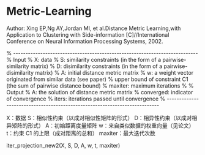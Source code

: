 # Metric-Learning
Author: Xing EP,Ng AY,Jordan MI, et al.Distance Metric Learning,with Application to Clustering with Side-information [C]//International Conference on Neural Information Processing Systems, 2002.


% ---------------------------------------------------------------------------
% Input 
% X: data
% S: similarity constraints (in the form of a pairwise-similarity matrix)
% D: disimilarity constraints (in the form of a pairwise-disimilarity matrix)
% A: initial distance metric matrix
% w: a weight vector originated from similar data (see paper)
% upper bound of constraint C1 (the sum of pairwise distance bound)
% maxiter: maximum iterations
%
% Output
% A: the solution of distance metric matrix
% converged: indicator of convergence
% iters: iterations passed until convergence 
% ---------------------------------------------------------------------------


X：数据
S：相似性约束（以成对相似性矩阵的形式）
D：相异性约束（以成对相异矩阵的形式）
A：初始距离度量矩阵
w：来自类似数据的权重向量（见论文）
t：约束 C1 的上限（成对距离的总和）
maxiter：最大迭代次数

iter_projection_new2(X, S, D, A, w, t, maxiter)

